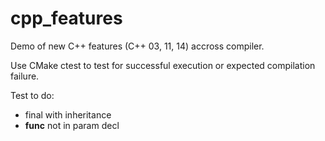 # cpp_features
Demo of new C++ features (C++ 03, 11, 14) accross compiler.

Use CMake ctest to test for successful execution or expected compilation failure.

Test to do:
- final with inheritance
- __func__ not in param decl
